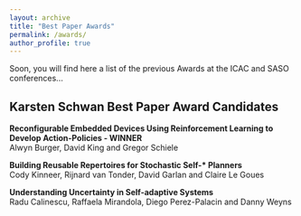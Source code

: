 ```yaml
---
layout: archive
title: "Best Paper Awards"
permalink: /awards/
author_profile: true
---
```


Soon, you will find here a list of the previous Awards at the ICAC and SASO conferences...


## Karsten Schwan Best Paper Award Candidates 

**Reconfigurable Embedded Devices Using Reinforcement Learning to Develop Action-Policies - WINNER**  
Alwyn Burger, David King and Gregor Schiele

**Building Reusable Repertoires for Stochastic Self-&ast; Planners**  
Cody Kinneer, Rijnard van Tonder, David Garlan and Claire Le Goues		

**Understanding Uncertainty in Self-adaptive Systems**   
Radu Calinescu, Raffaela Mirandola, Diego Perez-Palacin and Danny Weyns

